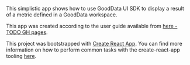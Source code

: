 This simplistic app shows how to use GoodData UI SDK to display a result
of a metric defined in a GoodData workspace.

This app was created according to the user guide available from [here -
TODO GH pages](https://todo).

This project was bootstrapped with [Create React App](https://github.com/facebookincubator/create-react-app). You can find more information on how to perform common tasks with the create-react-app tooling [here](https://github.com/facebookincubator/create-react-app/blob/master/packages/react-scripts/template/README.md).
